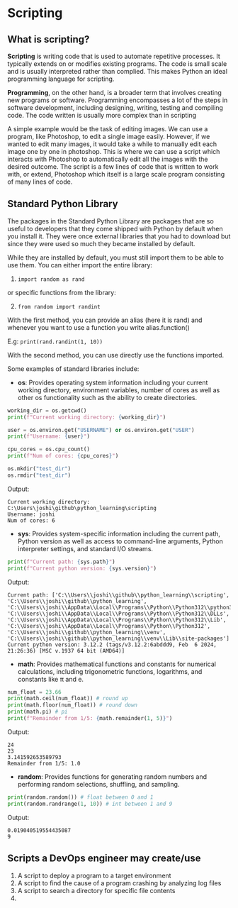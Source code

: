 # Scripting

## What is scripting?

**Scripting** is writing code that is used to automate repetitive processes. It typically extends on or modifies existing programs.
The code is small scale and is usually interpreted rather than complied. This makes Python an ideal programming language for
scripting.

**Programming**, on the other hand, is a broader term that involves creating new programs or software. Programming encompasses
a lot of the steps in software development, including designing, writing, testing and compiling code. The code written is usually
more complex than in scripting

A simple example would be the task of editing images. We can use a program, like Photoshop, to edit a single image easily.
However, if we wanted to edit many images, it would take a while to manually edit each image one by one in photoshop. This
is where we can use a script which interacts with Photoshop to automatically edit all the images with the desired outcome. 
The script is a few lines of code that is written to work with, or extend, Photoshop which itself is a large scale program consisting
of many lines of code.

## Standard Python Library

The packages in the Standard Python Library are packages that are so useful to developers that they come shipped with Python
by default when you install it. They were once external libraries that you had to download but since they were used so much they
became installed by default.

While they are installed by default, you must still import them to be able to use them. You can either import the entire library:

1. `import random as rand`

or specific functions from the library:

2. `from random import randint`

With the first method, you can provide an alias (here it is rand) and whenever you want to use a function you write alias.function()

E.g: `print(rand.randint(1, 10))`

With the second method, you can use directly use the functions imported.

Some examples of standard libraries include:
- **os**: Provides operating system information including your current working directory, environment variables, number of cores as well
as other os functionality such as the ability to create directories.
```python
working_dir = os.getcwd()
print(f"Current working directory: {working_dir}")

user = os.environ.get("USERNAME") or os.environ.get("USER")
print(f"Username: {user}")

cpu_cores = os.cpu_count()
print(f"Num of cores: {cpu_cores}")

os.mkdir("test_dir")
os.rmdir("test_dir")
```
Output: 
```commandline
Current working directory: C:\Users\joshi\github\python_learning\scripting
Username: joshi
Num of cores: 6
```
- **sys**: Provides system-specific information including the current path, Python version as well as access to command-line arguments, Python interpreter settings, and standard I/O streams.
```python
print(f"Current path: {sys.path}")
print(f"Current python version: {sys.version}")
```
Output:
```commandline
Current path: ['C:\\Users\\joshi\\github\\python_learning\\scripting', 'C:\\Users\\joshi\\github\\python_learning', 'C:\\Users\\joshi\\AppData\\Local\\Programs\\Python\\Python312\\python312.zip', 'C:\\Users\\joshi\\AppData\\Local\\Programs\\Python\\Python312\\DLLs', 'C:\\Users\\joshi\\AppData\\Local\\Programs\\Python\\Python312\\Lib', 'C:\\Users\\joshi\\AppData\\Local\\Programs\\Python\\Python312', 'C:\\Users\\joshi\\github\\python_learning\\venv', 'C:\\Users\\joshi\\github\\python_learning\\venv\\Lib\\site-packages']
Current python version: 3.12.2 (tags/v3.12.2:6abddd9, Feb  6 2024, 21:26:36) [MSC v.1937 64 bit (AMD64)]
```
- **math**: Provides mathematical functions and constants for numerical calculations, including trigonometric functions, logarithms, and constants like π and e.
```python
num_float = 23.66
print(math.ceil(num_float)) # round up
print(math.floor(num_float)) # round down
print(math.pi) # pi
print(f"Remainder from 1/5: {math.remainder(1, 5)}")
```
Output:
```commandline
24
23
3.141592653589793
Remainder from 1/5: 1.0
```
- **random**: Provides functions for generating random numbers and performing random selections, shuffling, and sampling.
```python
print(random.random()) # float between 0 and 1
print(random.randrange(1, 10)) # int between 1 and 9
```
Output:
```commandline
0.019040519554435087
9
```

## Scripts a DevOps engineer may create/use

1. A script to deploy a program to a target environment
2. A script to find the cause of a program crashing by analyzing log files
3. A script to search a directory for specific file contents
4. 